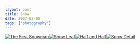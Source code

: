 ```yaml
---
layout: post
title: Snow
date: 2007-02-08
tags: ["photography"]
---
```


[![The First Snowman](https://farm1.static.flickr.com/104/383800418_6826f7be68_s.jpg)](http://www.flickr.com/photos/knolleary/383800418)[![Snow Leaf](https://farm1.static.flickr.com/109/383797412_875439d8b8_s.jpg)](http://www.flickr.com/photos/knolleary/383797412)[![Half and Half](https://farm1.static.flickr.com/135/383796971_653ee3510e_s.jpg)](http://www.flickr.com/photos/knolleary/383796971)[![Snow Detail](https://farm1.static.flickr.com/187/383796345_f94328123e_s.jpg)](http://www.flickr.com/photos/knolleary/383796345)  
